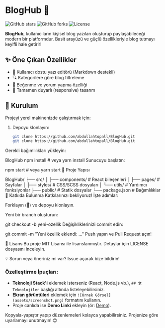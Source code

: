 # BlogHub 📝

![GitHub stars](https://img.shields.io/github/stars/abdullahtopall/BlogHub?style=social)
![GitHub forks](https://img.shields.io/github/forks/abdullahtopall/BlogHub?style=social)
![License](https://img.shields.io/badge/license-MIT-blue)

**BlogHub**, kullanıcıların kişisel blog yazıları oluşturup paylaşabileceği modern bir platformdur. Basit arayüzü ve güçlü özellikleriyle blog tutmayı keyifli hale getirir!

## ✨ Öne Çıkan Özellikler
- 📌 Kullanıcı dostu yazı editörü (Markdown destekli)
- 🔍 Kategorilere göre blog filtreleme
- 🌟 Beğenme ve yorum yapma özelliği
- 📱 Tamamen duyarlı (responsive) tasarım

## 🚀 Kurulum
Projeyi yerel makinenizde çalıştırmak için:

1. Depoyu klonlayın:
   ```bash
   git clone https://github.com/abdullahtopall/BlogHub.git
   git clone https://github.com/abdullahtopall/BlogHub.git
Gerekli bağımlılıkları yükleyin:

 BlogHub
npm install  # veya yarn install
Sunucuyu başlatın:

npm start    # veya yarn start
📂 Proje Yapısı

BlogHub/
├── src/
│   ├── components/   # React bileşenleri
│   ├── pages/        # Sayfalar
│   ├── styles/       # CSS/SCSS dosyaları
│   └── utils/        # Yardımcı fonksiyonlar
├── public/           # Statik dosyalar
└── package.json      # Bağımlılıklar
🤝 Katkıda Bulunma
Katkılarınızı bekliyoruz! İşte adımlar:

Forklayın (🔱) ve depoyu klonlayın.

Yeni bir branch oluşturun:

git checkout -b yeni-ozellik
Değişikliklerinizi commit edin:

git commit -m "Yeni özellik eklendi: ..."
Push yapın ve Pull Request açın!

📜 Lisans
Bu proje MIT Lisansı ile lisanslanmıştır. Detaylar için LICENSE dosyasını inceleyin.

💡 Sorun veya öneriniz mi var?
Issue açarak bize bildirin!


### Özelleştirme İpuçları:
- **Teknoloji Stack'i** eklemek isterseniz (React, Node.js vb.), `## 🛠️ Teknolojiler` başlığı altında listeleyebilirsiniz.
- **Ekran görüntüleri** eklemek için `![Örnek Görsel](assets/screenshot.png)` formatını kullanın.
- Proje canlıda ise **Demo Linki** ekleyin (ör: [Demo](https://bloghub-demo.vercel.app)).

Kopyala-yapıştır yapıp düzenlemeleri kolayca yapabilirsiniz. Projenize göre uyarlamayı unutmayın! 😊
